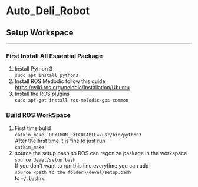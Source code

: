 # Auto_Deli_Robot  

## Setup Workspace
---  
### First Install All Essential Package
1. Install Python 3   
``` sudo apt install python3 ```
2. Install ROS Medodic follow this guide https://wiki.ros.org/melodic/Installation/Ubuntu
3. Install the ROS plugins   
   ``` sudo apt-get install ros-melodic-gps-common ```

### Build ROS WorkSpace
1. First time bulid   
   ``` catkin_make -DPYTHON_EXECUTABLE=/usr/bin/python3 ```   
   After the first time it is fine to just run    
   ``` catkin_make ```   
2. source the setup.bash so ROS can regonize paskage in the workspace   
   ``` source devel/setup.bash ```   
   If you don't want to run this line everytime you can add   
   ``` source <path to the folder>/devel/setup.bash ```   
   to ```~/.bashrc``` 